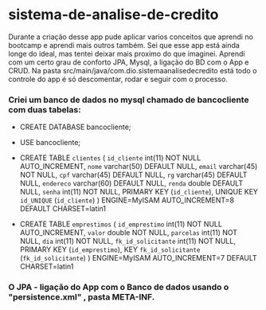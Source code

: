 # sistema-de-analise-de-credito
Durante a criação desse app pude aplicar varios conceitos que 
aprendi no bootcamp e aprendi mais outros também. Sei que esse 
app está ainda longe do ideal, mas tentei deixar mais proximo 
do que imaginei. Aprendi com um certo grau de conforto JPA, Mysql,
a ligação do BD com o App e CRUD. Na pasta 
src/main/java/com.dio.sistemaanalisedecredito está todo o controle 
do app é só descomentar, rodar e seguir com o processo.

### Criei um banco de dados no mysql chamado de bancocliente com duas tabelas:

* CREATE DATABASE bancocliente;

* USE bancocliente;

* CREATE TABLE `clientes` (
  `id_cliente` int(11) NOT NULL AUTO_INCREMENT,
  `nome` varchar(50) DEFAULT NULL,
  `email` varchar(45) NOT NULL,
  `cpf` varchar(45) DEFAULT NULL,
  `rg` varchar(45) DEFAULT NULL,
  `endereco` varchar(60) DEFAULT NULL,
  `renda` double DEFAULT NULL,
  `senha` int(11) NOT NULL,
  PRIMARY KEY (`id_cliente`),
  UNIQUE KEY `id_UNIQUE` (`id_cliente`)
) ENGINE=MyISAM AUTO_INCREMENT=8 DEFAULT CHARSET=latin1

* CREATE TABLE `emprestimos` (
  `id_emprestimo` int(11) NOT NULL AUTO_INCREMENT,
  `valor` double NOT NULL,
  `parcelas` int(11) NOT NULL,
  `dia` int(11) NOT NULL,
  `fk_id_solicitante` int(11) NOT NULL,
  PRIMARY KEY (`id_emprestimo`),
  KEY `fk_id_solicitante` (`fk_id_solicitante`)
) ENGINE=MyISAM AUTO_INCREMENT=7 DEFAULT CHARSET=latin1

### O JPA - ligação do App com o Banco de dados usando o "persistence.xml" , pasta META-INF.
